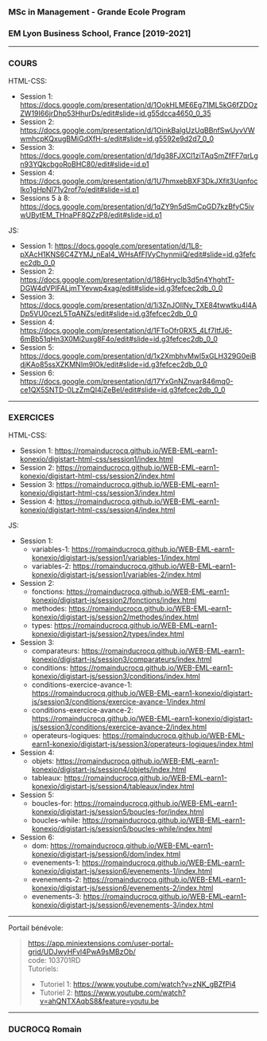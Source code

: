### MSc in Management - Grande Ecole Program
### EM Lyon Business School, France [2019-2021]

****

### COURS

HTML-CSS: 
- Session 1: https://docs.google.com/presentation/d/1OokHLME6Eg71ML5kG6fZDOzZW19I66jrDhp53HhurDs/edit#slide=id.g55dcca4650_0_35
- Session 2: https://docs.google.com/presentation/d/1OinkBalgUzUqBBnfSwUyvVWwmhcpKQxugBMiGdXfH-s/edit#slide=id.g5592e9d2d7_0_0
- Session 3: https://docs.google.com/presentation/d/1dg38FJXCl1ziTAqSmZfFF7qrLgn93YQkcbgoRoBHC80/edit#slide=id.p1
- Session 4: https://docs.google.com/presentation/d/1U7hmxebBXF3DkJXfit3UqnfocIko1gHpNl71y2rof7o/edit#slide=id.p1
- Sessions 5 à 8: https://docs.google.com/presentation/d/1qZY9n5dSmCpGD7kzBfyC5ivwUBytEM_THnaPF8QZzP8/edit#slide=id.p1

JS:
- Session 1: https://docs.google.com/presentation/d/1L8-pXAcH1KNS6C4ZYMJ_nEaI4_WHsAfFIVyChynmiiQ/edit#slide=id.g3fefcec2db_0_0
- Session 2: https://docs.google.com/presentation/d/186HrycIb3d5n4YhghtT-DGW4dVPIFALjmTYevwp4xag/edit#slide=id.g3fefcec2db_0_0
- Session 3: https://docs.google.com/presentation/d/1i3ZnJOIlNy_TXE84twwtku4l4ADp5VU0cezL5TqANZs/edit#slide=id.g3fefcec2db_0_0
- Session 4: https://docs.google.com/presentation/d/1FToOfr0RX5_4Lf7ItfJ6-6mBb51qHn3X0Mi2uxg8F4o/edit#slide=id.g3fefcec2db_0_0
- Session 5: https://docs.google.com/presentation/d/1x2XmbhvMwl5xGLH329G0eiBdjKAo85ssXZKMNIm9lOk/edit#slide=id.g3fefcec2db_0_0
- Session 6: https://docs.google.com/presentation/d/17YxGnNZnvar846mq0-ce1QX5SNTD-0LzZmQI4jZeBeI/edit#slide=id.g3fefcec2db_0_0

****

### EXERCICES

HTML-CSS: 
- Session 1: https://romainducrocq.github.io/WEB-EML-earn1-konexio/digistart-html-css/session1/index.html
- Session 2: https://romainducrocq.github.io/WEB-EML-earn1-konexio/digistart-html-css/session2/index.html
- Session 3: https://romainducrocq.github.io/WEB-EML-earn1-konexio/digistart-html-css/session3/index.html
- Session 4: https://romainducrocq.github.io/WEB-EML-earn1-konexio/digistart-html-css/session4/index.html

JS:
- Session 1:
  - variables-1: https://romainducrocq.github.io/WEB-EML-earn1-konexio/digistart-js/session1/variables-1/index.html
  - variables-2: https://romainducrocq.github.io/WEB-EML-earn1-konexio/digistart-js/session1/variables-2/index.html
- Session 2:
  - fonctions: https://romainducrocq.github.io/WEB-EML-earn1-konexio/digistart-js/session2/fonctions/index.html
  - methodes: https://romainducrocq.github.io/WEB-EML-earn1-konexio/digistart-js/session2/methodes/index.html
  - types: https://romainducrocq.github.io/WEB-EML-earn1-konexio/digistart-js/session2/types/index.html
- Session 3:
  - comparateurs: https://romainducrocq.github.io/WEB-EML-earn1-konexio/digistart-js/session3/comparateurs/index.html
  - conditions: https://romainducrocq.github.io/WEB-EML-earn1-konexio/digistart-js/session3/conditions/index.html
  - conditions-exercice-avance-1: https://romainducrocq.github.io/WEB-EML-earn1-konexio/digistart-js/session3/conditions/exercice-avance-1/index.html
  - conditions-exercice-avance-2: https://romainducrocq.github.io/WEB-EML-earn1-konexio/digistart-js/session3/conditions/exercice-avance-2/index.html
  - operateurs-logiques: https://romainducrocq.github.io/WEB-EML-earn1-konexio/digistart-js/session3/operateurs-logiques/index.html
- Session 4:
  - objets: https://romainducrocq.github.io/WEB-EML-earn1-konexio/digistart-js/session4/objets/index.html
  - tableaux: https://romainducrocq.github.io/WEB-EML-earn1-konexio/digistart-js/session4/tableaux/index.html 
- Session 5:
  - boucles-for: https://romainducrocq.github.io/WEB-EML-earn1-konexio/digistart-js/session5/boucles-for/index.html
  - boucles-while: https://romainducrocq.github.io/WEB-EML-earn1-konexio/digistart-js/session5/boucles-while/index.html
- Session 6:
  - dom: https://romainducrocq.github.io/WEB-EML-earn1-konexio/digistart-js/session6/dom/index.html
  - evenements-1: https://romainducrocq.github.io/WEB-EML-earn1-konexio/digistart-js/session6/evenements-1/index.html
  - evenements-2: https://romainducrocq.github.io/WEB-EML-earn1-konexio/digistart-js/session6/evenements-2/index.html
  - evenements-3: https://romainducrocq.github.io/WEB-EML-earn1-konexio/digistart-js/session6/evenements-3/index.html
****
Portail bénévole: 
> https://app.miniextensions.com/user-portal-grid/UDJwyHFvl4PwA9sMBzOb/  
> code: 103701RD  
> Tutoriels:
> - Tutoriel 1: https://www.youtube.com/watch?v=zNK_gBZfPi4
> - Tutoriel 2: https://www.youtube.com/watch?v=ahQNTXAqbS8&feature=youtu.be

****

### DUCROCQ Romain
